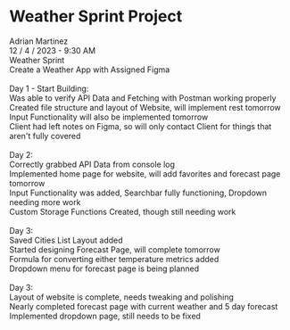 <h1>Weather Sprint Project</h1>
Adrian Martinez
<br>
12 / 4 / 2023 - 9:30 AM
<br>
Weather Sprint
<br>
Create a Weather App with Assigned Figma 
<br>
<br>
Day 1 - Start Building:
<br>
Was able to verify API Data and Fetching with Postman working properly
<br>
Created file structure and layout of Website, will implement rest tomorrow
<br>
Input Functionality will also be implemented tomorrow
<br>
Client had left notes on Figma, so will only contact Client for things that aren't fully covered
<br>
<br>
Day 2:
<br>
Correctly grabbed API Data from console log
<br>
Implemented home page for website, will add favorites and forecast page tomorrow
<br>
Input Functionality was added, Searchbar fully functioning, Dropdown needing more work
<br>
Custom Storage Functions Created, though still needing work
<br>
<br>
Day 3:
<br>
Saved Cities List Layout added
<br>
Started designing Forecast Page, will complete tomorrow
<br>
Formula for converting either temperature metrics added
<br>
Dropdown menu for forecast page is being planned
<br>
<br>
Day 3:
<br>
Layout of website is complete, needs tweaking and polishing
<br>
Nearly completed forecast page with current weather and 5 day forecast
<br>
Implemented dropdown page, still needs to be fixed